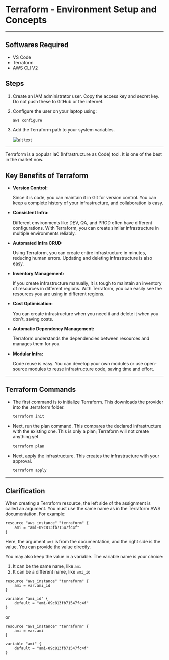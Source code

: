 # Terraform - Environment Setup and Concepts

---

## Softwares Required

- VS Code
- Terraform
- AWS CLI V2

## Steps

1. Create an IAM administrator user. Copy the access key and secret key. Do not push these to GitHub or the internet.
2. Configure the user on your laptop using:

   ```sh
   aws configure
   ```

3. Add the Terraform path to your system variables.

   ![alt text](terraform.svg)

---

Terraform is a popular IaC (Infrastructure as Code) tool. It is one of the best in the market now.

## **Key Benefits of Terraform**

- **Version Control:**

  Since it is code, you can maintain it in Git for version control. You can keep a complete history of your infrastructure, and collaboration is easy.

- **Consistent Infra:**

  Different environments like DEV, QA, and PROD often have different configurations. With Terraform, you can create similar infrastructure in multiple environments reliably.

- **Automated Infra CRUD:**

  Using Terraform, you can create entire infrastructure in minutes, reducing human errors. Updating and deleting infrastructure is also easy.

- **Inventory Management:**

  If you create infrastructure manually, it is tough to maintain an inventory of resources in different regions. With Terraform, you can easily see the resources you are using in different regions.

- **Cost Optimisation:**

  You can create infrastructure when you need it and delete it when you don't, saving costs.

- **Automatic Dependency Management:**

  Terraform understands the dependencies between resources and manages them for you.

- **Modular Infra:**

  Code reuse is easy. You can develop your own modules or use open-source modules to reuse infrastructure code, saving time and effort.

---

## Terraform Commands

- The first command is to initialize Terraform. This downloads the provider into the .terraform folder.

  ```sh
  terraform init
  ```

- Next, run the plan command. This compares the declared infrastructure with the existing one. This is only a plan; Terraform will not create anything yet.

  ```sh
  terraform plan
  ```

- Next, apply the infrastructure. This creates the infrastructure with your approval.

  ```sh
  terraform apply
  ```

---

## Clarification

When creating a Terraform resource, the left side of the assignment is called an argument. You must use the same name as in the Terraform AWS documentation. For example:

```hcl
resource "aws_instance" "terraform" {
    ami = "ami-09c813fb71547fc4f"
}
```

Here, the argument `ami` is from the documentation, and the right side is the value. You can provide the value directly.

You may also keep the value in a variable. The variable name is your choice:

1. It can be the same name, like `ami`
2. It can be a different name, like `ami_id`

```hcl
resource "aws_instance" "terraform" {
    ami = var.ami_id
}

variable "ami_id" {
    default = "ami-09c813fb71547fc4f"
}
```

or

```hcl
resource "aws_instance" "terraform" {
    ami = var.ami
}

variable "ami" {
    default = "ami-09c813fb71547fc4f"
}
```